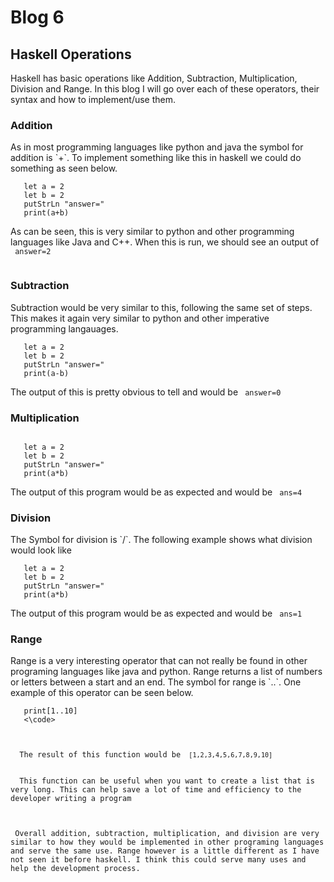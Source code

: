 # Blog 6
<h2>Haskell Operations</h2>
Haskell has basic operations like Addition, Subtraction, Multiplication, Division and Range. In this blog I will go over each of these operators, their syntax and how
to implement/use them. 

<br>
<h3> Addition </h3> 
As in most programming languages like python and java the symbol for addition is `+`. 
To implement something like this in haskell we could do something as seen below. 
<br>
<code> 
   let a = 2 
   let b = 2 
   putStrLn "answer="
   print(a+b)
  </code>
  <br>
As can be seen, this is very similar to python and other programming languages like Java and C++. When this is run, we should see an output of <br>
<code> answer=2
  </code> <br>
 <h3> Subtraction </h3> 
Subtraction would be very similar to this, following the same set of steps. This makes it again very similar to python and other imperative programming langauages. <br>
<code> 
   let a = 2 
   let b = 2 
   putStrLn "answer=" 
   print(a-b)
  </code> <br>
The output of this is pretty obvious to tell and would be <code> answer=0 </code>
<br>

<h3> Multiplication </h3
As in most programming languages like python and java the symbol for multiplication is `*`. The following example shows what multiplication would look like in Haskell. 
   <br> 
   <code> 
   let a = 2 
   let b = 2 
   putStrLn "answer="
   print(a*b)
  </code>
  <br>
   The output of this program would be as expected and would be <code> ans=4 </code>
   <br>
 <h3> Division </h3>
 The Symbol for division is `/`. The following example shows what division would look like
 <br> 
   <code> 
   let a = 2 
   let b = 2 
   putStrLn "answer="
   print(a*b)
  </code>
  <br>
   The output of this program would be as expected and would be <code> ans=1 </code>
   
  <h3> Range </h3>
  Range is a very interesting operator that can not really be found in other programing languages like java and python. Range returns a list of numbers or letters between a 
  start and an end. The symbol for range is `..`. One example of this operator can be seen below. 
  <br>
  
  <code> 
   print[1..10]
   <\code>
      
  <br>
  The result of this function would be <code> [1,2,3,4,5,6,7,8,9,10] </code>
  <br>
  This function can be useful when you want to create a list that is very long. This can help save a lot of time and efficiency to the developer writing a program
  
 <br>
 Overall addition, subtraction, multiplication, and division are very similar to how they would be implemented in other programing languages and serve the same use. Range however is a little different as I have not seen it before haskell. I think this could serve many uses and help the development process.
  
